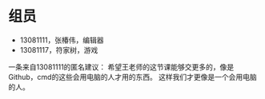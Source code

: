 # 组员
* 13081111，张椿伟，编辑器
* 13081117，符家树，游戏

一条来自13081111的匿名建议：
希望王老师的这节课能够交更多的，像是Github，cmd的这些会用电脑的人才用的东西。
这样我们才更像是一个会用电脑的人。